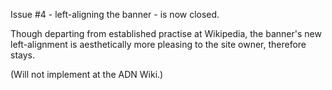 Issue #4 - left-aligning the banner - is now closed.

Though departing from established practise at Wikipedia, the banner's new left-alignment is aesthetically more pleasing to the site owner, therefore stays.

(Will not implement at the ADN Wiki.)
